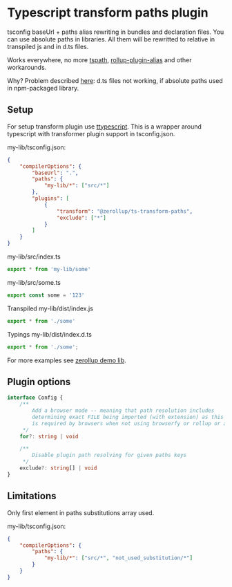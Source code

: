 # Typescript transform paths plugin

tsconfig baseUrl + paths alias rewriting in bundles and declaration files. You can use absolute paths in libraries. All them will be rewritted to relative in transpiled js and in d.ts files.

Works everywhere, no more [tspath](https://github.com/duffman/tspath), [rollup-plugin-alias](https://github.com/rollup/rollup-plugin-alias) and other workarounds.

Why? Problem described [here](https://github.com/Microsoft/TypeScript/issues/23701): d.ts files not working, if absolute paths used in npm-packaged library.

## Setup

For setup transform plugin use [ttypescript](https://github.com/cevek/ttypescript). This is a wrapper around typescript with transformer plugin support in tsconfig.json.

my-lib/tsconfig.json:

```json
{
    "compilerOptions": {
        "baseUrl": ".",
        "paths": {
            "my-lib/*": ["src/*"]
        },
        "plugins": [
            {
                "transform": "@zerollup/ts-transform-paths",
                "exclude": ["*"]
            }
        ]
    }
}
```

my-lib/src/index.ts
```ts
export * from 'my-lib/some'
```

my-lib/src/some.ts
```ts
export const some = '123'
```

Transpiled my-lib/dist/index.js

```ts
export * from './some'
```

Typings my-lib/dist/index.d.ts

```ts
export * from './some';
```

For more examples see [zerollup demo lib](https://github.com/zerkalica/zerollup-demo/tree/master/packages/lib1).

## Plugin options

```ts
interface Config {
    /**
        Add a browser mode -- meaning that path resolution includes
        determining exact FILE being imported (with extension) as this
        is required by browsers when not using browserfy or rollup or any of the other packaging tools
     */
    for?: string | void

    /**
        Disable plugin path resolving for given paths keys
     */
    exclude?: string[] | void
}
```

## Limitations

Only first element in paths substitutions array used.

my-lib/tsconfig.json:
```json
{
    "compilerOptions": {
        "paths": {
            "my-lib/*": ["src/*", "not_used_substitution/*"]
        }
    }
}
```
